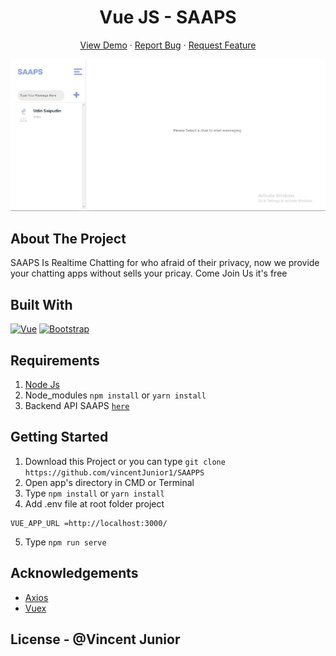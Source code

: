 <h1 align='center'>Vue JS - SAAPS</h1>
  <p align="center">
    <a href="">View Demo</a>
    ·
    <a href="https://github.com/vincentJunior1/SAAPPS/issues">Report Bug</a>
    ·
    <a href="https://github.com/vincentJunior1/SAAPPS/pulls">Request Feature</a>
  </p>

![Image Banner](https://github.com/vincentJunior1/SAAPPS/blob/main/src/assets/SAAPPS.jpg)

## About The Project

SAAPS Is Realtime Chatting for who afraid of their privacy, now we provide your chatting apps without sells your pricay.
Come Join Us it's free

## Built With

[![Vue](https://img.shields.io/badge/Vue-v2.6.11-green)](https://github.com/vuejs/vue)
[![Bootstrap](https://img.shields.io/badge/Bootstrap-v4.5.x-blue)](https://github.com/bootstrap-vue/bootstrap-vue)

## Requirements

1. <a href="https://nodejs.org/en/download/">Node Js</a>
2. Node_modules `npm install` or `yarn install`
3. Backend API SAAPS [`here`](https://github.com/vincentJunior1/SAAPS-Backend)

## Getting Started

1. Download this Project or you can type `git clone https://github.com/vincentJunior1/SAAPPS`
2. Open app's directory in CMD or Terminal
3. Type `npm install` or `yarn install`
4. Add .env file at root folder project

```
VUE_APP_URL =http://localhost:3000/
```

5. Type `npm run serve`

## Acknowledgements

- [Axios](https://www.npmjs.com/package/axios)
- [Vuex](https://vuex.vuejs.org/)

## License - @Vincent Junior
